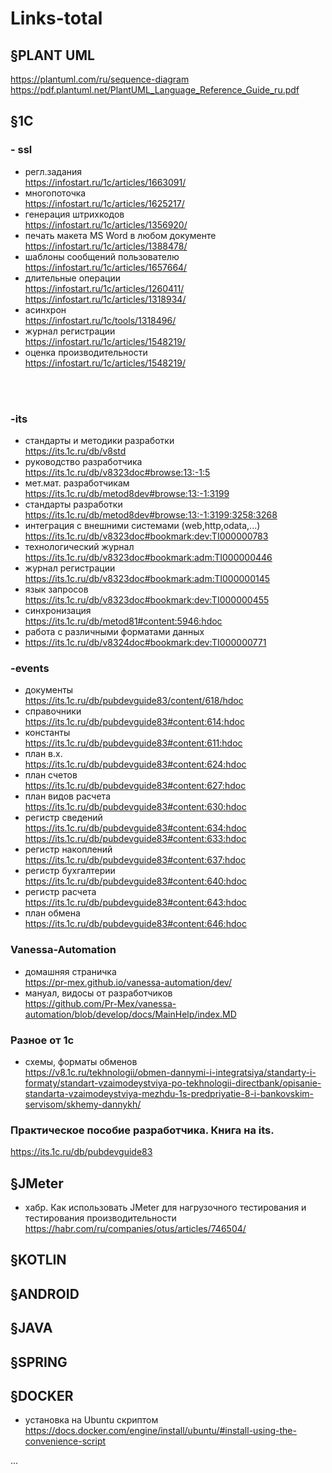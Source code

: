 # Links-total

## §PLANT UML 
https://plantuml.com/ru/sequence-diagram </br>
https://pdf.plantuml.net/PlantUML_Language_Reference_Guide_ru.pdf

## §1С
### - ssl
- регл.задания </br>
https://infostart.ru/1c/articles/1663091/  </br>
- многопоточка </br>
https://infostart.ru/1c/articles/1625217/ </br>
- генерация штрихкодов </br>
https://infostart.ru/1c/articles/1356920/ </br>
- печать макета MS Word в любом документе </br>
https://infostart.ru/1c/articles/1388478/ </br>
- шаблоны сообщений пользователю </br>
https://infostart.ru/1c/articles/1657664/ </br>
- длительные операции </br>
https://infostart.ru/1c/articles/1260411/ </br>
https://infostart.ru/1c/articles/1318934/ </br>
- асинхрон </br>
https://infostart.ru/1c/tools/1318496/ </br>
- журнал регистрации </br>
https://infostart.ru/1c/articles/1548219/ </br>
- оценка производительности </br>
https://infostart.ru/1c/articles/1548219/ </br>
</br>
</br>

### -its
- стандарты и методики разработки</br>
https://its.1c.ru/db/v8std</br>
- руководство разработчика  </br>
https://its.1c.ru/db/v8323doc#browse:13:-1:5 </br>
- мет.мат. разработчикам </br>
https://its.1c.ru/db/metod8dev#browse:13:-1:3199 </br>
- стандарты разработки </br>
https://its.1c.ru/db/metod8dev#browse:13:-1:3199:3258:3268 </br>
- интеграция с внешними системами (web,http,odata,...) </br>
https://its.1c.ru/db/v8323doc#bookmark:dev:TI000000783 </br>
- технологический журнал </br>
https://its.1c.ru/db/v8323doc#bookmark:adm:TI000000446 </br>
- журнал регистрации </br>
https://its.1c.ru/db/v8323doc#bookmark:adm:TI000000145 </br>
- язык запросов </br>
https://its.1c.ru/db/v8323doc#bookmark:dev:TI000000455 </br>
- синхронизация </br>
https://its.1c.ru/db/metod81#content:5946:hdoc</br>
- работа с различными форматами данных
- https://its.1c.ru/db/v8324doc#bookmark:dev:TI000000771

### -events 
- документы </br>
https://its.1c.ru/db/pubdevguide83/content/618/hdoc </br>
- справочники </br>
https://its.1c.ru/db/pubdevguide83#content:614:hdoc </br>
- константы </br>
https://its.1c.ru/db/pubdevguide83#content:611:hdoc </br>
- план в.х. </br>
https://its.1c.ru/db/pubdevguide83#content:624:hdoc </br>
- план счетов </br>
https://its.1c.ru/db/pubdevguide83#content:627:hdoc </br>
- план видов расчета </br>
https://its.1c.ru/db/pubdevguide83#content:630:hdoc </br>
- регистр сведений </br>
https://its.1c.ru/db/pubdevguide83#content:634:hdoc </br>
https://its.1c.ru/db/pubdevguide83#content:633:hdoc </br>
- регистр накоплений </br>
https://its.1c.ru/db/pubdevguide83#content:637:hdoc </br>
- регистр бухгалтерии </br>
https://its.1c.ru/db/pubdevguide83#content:640:hdoc </br>
- регистр расчета </br>
https://its.1c.ru/db/pubdevguide83#content:643:hdoc </br>
- план обмена </br>
https://its.1c.ru/db/pubdevguide83#content:646:hdoc </br>

### Vanessa-Automation
- домашняя страничка</br>
https://pr-mex.github.io/vanessa-automation/dev/</br>
- мануал, видосы от разработчиков</br>
https://github.com/Pr-Mex/vanessa-automation/blob/develop/docs/MainHelp/index.MD</br>

### Разное от 1с
- схемы, форматы обменов</br>
https://v8.1c.ru/tekhnologii/obmen-dannymi-i-integratsiya/standarty-i-formaty/standart-vzaimodeystviya-po-tekhnologii-directbank/opisanie-standarta-vzaimodeystviya-mezhdu-1s-predpriyatie-8-i-bankovskim-servisom/skhemy-dannykh/</br>

### Практическое пособие разработчика. Книга на its.</br>
https://its.1c.ru/db/pubdevguide83</br>

## §JMeter
- хабр. Как использовать JMeter для нагрузочного тестирования и тестирования производительности </br>
https://habr.com/ru/companies/otus/articles/746504/

## §KOTLIN

## §ANDROID

## §JAVA

## §SPRING

## §DOCKER
- установка на Ubuntu скриптом</br>
https://docs.docker.com/engine/install/ubuntu/#install-using-the-convenience-script</br>      



















...
